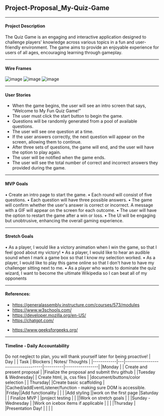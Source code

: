 ## Project-Proposal_My-Quiz-Game

---

#### Project Description

The Quiz Game is an engaging and interactive application designed to challenge players' knowledge across various topics in a fun and user-friendly environment. The game aims to provide an enjoyable experience for users of all ages, encouraging learning through gameplay.

---

#### Wire Frames

![image](./Screenshot%202024-11-05%20at%205.04.25 PM.png)
![image](./Screenshot%202024-11-05%20at%205.14.36 PM.png)
![image](./Screenshot%202024-11-06%20at%209.41.16 AM.png)

---

#### User Stories

- When the game begins, the user will see an intro screen that says, “Welcome to My Fun Quiz Game!”
- The user must click the start button to begin the game.
- Questions will be randomly generated from a pool of available questions.
- The user will see one question at a time.
- If the user answers correctly, the next question will appear on the screen, allowing them to continue.
- After three sets of questions, the game will end, and the user will have the option to play again.
- The user will be notified when the game ends.
- The user will see the total number of correct and incorrect answers they provided during the game.

---

#### MVP Goals

• Create an intro page to start the game.
• Each round will consist of five questions.
• Each question will have three possible answers.
• The game will confirm whether the user's answer is correct or incorrect. A message with a GIF will appear on the screen for each outcome.
• The user will have the option to restart the game after a win or loss.
• The UI will be engaging but unobtrusive, enhancing the overall gaming experience.

---

#### Stretch Goals

• As a player, I would like a victory animation when I win the game, so that I feel good about my victory!
• As a player, I would like to hear an audible sound when I mark a game box so that I know my selection worked.
• As a player, I would like to play this game online so that I don't have to have my challenger sitting next to me.
• As a player who wants to dominate the quiz wizard, I want to become the ultimate Wikipedia so I can beat all of my opponents

---

#### References:

- https://generalassembly.instructure.com/courses/573/modules
- https://www.w3schools.com/
- https://developer.mozilla.org/en-US/
- https://chatgpt.com/

* https://www.geeksforgeeks.org/

---

#### Timeline - Daily Accountability

Do not neglect to plan, you will thank yourself later for being proactive!
| Day | | Task | Blockers | Notes/ Thoughts |
|------------|---|------------------------------------|----------|-----------------|
|Monday | | Create and present proposal | |Finalize the proposal and submit thru github |
|Tuesday & Wednesday| | Create html, js, css files | |document/buttons/color selection |
|
Thursday| |Create basic scaffolding | |Cached/addEventListener/function - making sure DOM is accessible.
|Friday||Add functionality |
| | |Add styling ||work on the first page
|Saturday | | Finalize MVP | |project testing |
| ||Work on stretch goals | |
|Sunday - Wednesday | |Work on icebox items if applicable | | |
|Thursday | |Presentation Day! |
| | |
